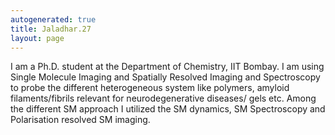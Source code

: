 ```yaml
---
autogenerated: true
title: Jaladhar.27
layout: page
---
```


I am a Ph.D. student at the Department of Chemistry, IIT Bombay. I am
using Single Molecule Imaging and Spatially Resolved Imaging and
Spectroscopy to probe the different heterogeneous system like polymers,
amyloid filaments/fibrils relevant for neurodegenerative diseases/ gels
etc. Among the different SM approach I utilized the SM dynamics, SM
Spectroscopy and Polarisation resolved SM imaging.
